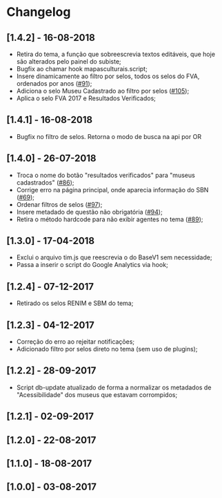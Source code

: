 # Changelog

## [1.4.2] - 16-08-2018
- Retira do tema, a função que sobreescrevia textos editáveis, que hoje são alterados pelo painel do subiste;
- Bugfix ao chamar hook mapasculturais.script;
- Insere dinamicamente ao filtro por selos, todos os selos do FVA, ordenados por anos ([#91](https://github.com/culturagovbr/mapasculturais-museus/issues/91));
- Adiciona o selo Museu Cadastrado ao filtro por selos ([#105](https://github.com/culturagovbr/mapasculturais-museus/issues/105));
- Aplica o selo FVA 2017 e Resultados Verificados;

## [1.4.1] - 16-08-2018
- Bugfix no filtro de selos. Retorna o modo de busca na api por OR

## [1.4.0] - 26-07-2018
- Troca o nome do botão "resultados verificados" para "museus cadastrados" ([#86](https://github.com/culturagovbr/mapasculturais-museus/issues/86));
- Corrige erro na página principal, onde aparecia informação do SBN ([#69](https://github.com/culturagovbr/mapasculturais-museus/issues/69));
- Ordenar filtros de selos ([#97](https://github.com/culturagovbr/mapasculturais-museus/issues/97));
- Insere metadado de questão não obrigatória ([#94](https://github.com/culturagovbr/mapasculturais-museus/issues/94));
- Retira o método hardcode para não exibir agentes no tema ([#89](https://github.com/culturagovbr/mapasculturais-museus/issues/89));

## [1.3.0] - 17-04-2018
- Exclui o arquivo tim.js que reescrevia o do BaseV1 sem necessidade;
- Passa a inserir o script do Google Analytics via hook;

## [1.2.4] - 07-12-2017
- Retirado os selos RENIM e SBM do tema;

## [1.2.3] - 04-12-2017
- Correção do erro ao rejeitar notificações;
- Adicionado filtro por selos direto no tema (sem uso de plugins);

## [1.2.2] - 28-09-2017
- Script db-update atualizado de forma a normalizar os metadados de "Acessibilidade" dos museus que estavam corrompidos;

## [1.2.1] - 02-09-2017

## [1.2.0] - 22-08-2017

## [1.1.0] - 18-08-2017

## [1.0.0] - 03-08-2017
